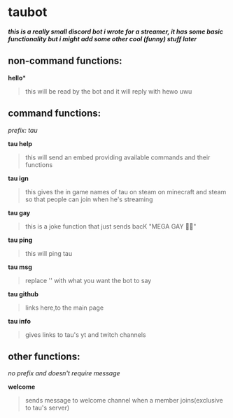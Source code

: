 # taubot
***this is a really small discord bot i wrote for a streamer,
it has some basic functionality but i might add some other cool 
(funny) stuff later***


## non-command functions:
**hello*** 
> this will be read by the bot and it will reply with hewo uwu


## command functions:
*prefix: tau*

**tau help**
> this will send an embed providing available commands and their functions

**tau ign**
> this gives the in game names of tau on steam on minecraft and steam so that people can join when he's streaming

**tau gay**
> this is a joke function that just sends bacK "MEGA GAY :rainbow_flag:"

**tau ping**
> this will ping tau

**tau msg <args>**
> replace '<args>' with what you want the bot to say

**tau github**
> links here,to the main page

**tau info**
> gives links to tau's yt and twitch channels


## other functions:
*no prefix and doesn't require message*

**welcome**
> sends message to welcome channel when a member joins(exclusive to tau's server)


